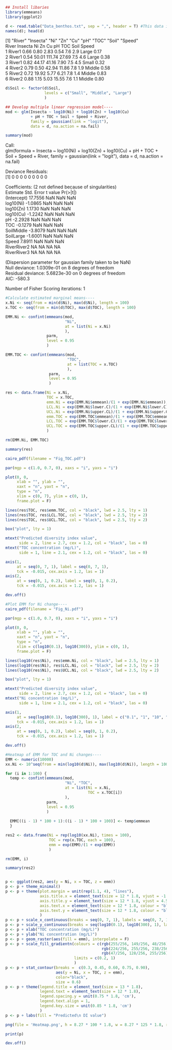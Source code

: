 ``` r
## Install libaries
library(emmeans)
library(ggplot2)

d <- read.table("Data_benthos.txt", sep = ",", header = T) #This data is only partially available on this Github page for various reasons. I appreciate your understanding.
names(d); head(d)
```
[1] "River"   "Insecta" "Ni"      "Zn"      "Cu"      "pH"      "TOC"     "Soil"    "Speed"  
   River Insecta    Ni     Zn    Cu  pH TOC   Soil Speed  
1 River1    0.66  0.80   2.83  0.54 7.6 2.9  Large  0.17  
2 River1    0.54 50.01 111.74 27.69 7.5 4.6  Large  0.38  
3 River1    0.82 44.17  41.16  7.90 7.5 4.5  Small  0.32  
4 River2    0.79  0.50  42.94 11.86 7.8 1.9 Middle  0.58  
5 River2    0.72 19.92   5.77  6.21 7.8 1.4 Middle  0.83  
6 River2    0.88  1.15   5.03 15.55 7.6 1.1 Middle  0.80  

``` r
d$Soil <- factor(d$Soil,
                 levels = c("Small", "Middle", "Large")
                 )

## Develop multiple linear regression model----
mod <- glm(Insecta ~ log10(Ni) + log10(Zn) + log10(Cu)
           + pH + TOC + Soil + Speed + River,
           family = gaussian(link = "logit"),
           data = d, na.action = na.fail)

summary(mod)
``` 
Call:  
glm(formula = Insecta ~ log10(Ni) + log10(Zn) + log10(Cu) + pH + 
    TOC + Soil + Speed + River, family = gaussian(link = "logit"), 
    data = d, na.action = na.fail)  
  
Deviance Residuals:   
[1]  0  0  0  0  0  0  0  0   0   
  
Coefficients: (2 not defined because of singularities)  
            Estimate Std. Error t value Pr(>|t|)  
(Intercept)  17.7556        NaN     NaN      NaN  
log10(Ni)    -1.0865        NaN     NaN      NaN  
log10(Zn)     1.1730        NaN     NaN      NaN  
log10(Cu)    -1.2242        NaN     NaN      NaN  
pH           -2.2928        NaN     NaN      NaN  
TOC          -0.1279        NaN     NaN      NaN  
SoilMiddle   -3.8079        NaN     NaN      NaN  
SoilLarge    -1.6001        NaN     NaN      NaN  
Speed         7.8911        NaN     NaN      NaN  
RiverRiver2       NA         NA      NA       NA  
RiverRiver3       NA         NA      NA       NA  
  
(Dispersion parameter for gaussian family taken to be NaN)  
     Null deviance: 1.0309e-01  on 8  degrees of freedom  
Residual deviance: 5.6823e-30  on 0  degrees of freedom  
AIC: -580.3  
  
Number of Fisher Scoring iterations: 1   
  
``` r
#Calculate estimated marginal means----
x.Ni <- seq(from = min(d$Ni), max(d$Ni), length = 100)
x.TOC <- seq(from = min(d$TOC), max(d$TOC), length = 100)

EMM.Ni <- confint(emmeans(mod,
                          "Ni",
                          at = list(Ni = x.Ni)
                          ),
                  parm,
                  level = 0.95
                  )

EMM.TOC <- confint(emmeans(mod,
                           "TOC",
                           at = list(TOC = x.TOC)
                           ),
                   parm,
                   level = 0.95
                   )

res <- data.frame(Ni = x.Ni,
                  TOC = x.TOC,
                  emm.Ni = exp(EMM.Ni$emmean)/(1 + exp(EMM.Ni$emmean)),
                  LCL.Ni = exp(EMM.Ni$lower.C)/(1 + exp(EMM.Ni$lower.C)),
                  UCL.Ni = exp(EMM.Ni$upper.CL)/(1 + exp(EMM.Ni$upper.CL)),
                  emm.TOC = exp(EMM.TOC$emmean)/(1 + exp(EMM.TOC$emmean)),
                  LCL.TOC = exp(EMM.TOC$lower.C)/(1 + exp(EMM.TOC$lower.C)),
                  UCL.TOC = exp(EMM.TOC$upper.CL)/(1 + exp(EMM.TOC$upper.CL))
                  )

rm(EMM.Ni, EMM.TOC)

summary(res)
```

```r
cairo_pdf(filename = "Fig_TOC.pdf")

par(mgp = c(1.0, 0.7, 0), xaxs = "i", yaxs = "i")

plot(0, 0,
     xlab = "", ylab = "",
     xaxt = "n", yaxt = "n",
     type = "n",
     xlim = c(0, 7), ylim = c(0, 1),
     frame.plot = F)

lines(res$TOC, res$emm.TOC, col = "black", lwd = 2.5, lty = 1)
lines(res$TOC, res$LCL.TOC, col = "black", lwd = 2.5, lty = 2)
lines(res$TOC, res$UCL.TOC, col = "black", lwd = 2.5, lty = 2)

box("plot", lty = 1)

mtext("Predicted diversity index value",
      side = 2, line = 2.7, cex = 1.2, col = "black", las = 0)
mtext("TOC concentration (mg/L)",
      side = 1, line = 2.1, cex = 1.2, col = "black", las = 0)

axis(1,
     at = seq(0, 7, 1), label = seq(0, 7, 1),
     tck = -0.015, cex.axis = 1.2, las = 1)
axis(2,
     at = seq(0, 1, 0.2), label = seq(0, 1, 0.2),
     tck = -0.015, cex.axis = 1.2, las = 1)

dev.off()
```

```r
#Plot EMM for Ni change----
cairo_pdf(filename = "Fig_Ni.pdf")

par(mgp = c(1.0, 0.7, 0), xaxs = "i", yaxs = "i")

plot(0, 0,
     xlab = "", ylab = "",
     xaxt = "n", yaxt = "n",
     type = "n",
     xlim = c(log10(0.1), log10(300)), ylim = c(0, 1),
     frame.plot = F)

lines(log10(res$Ni), res$emm.Ni, col = "black", lwd = 2.5, lty = 1)
lines(log10(res$Ni), res$LCL.Ni, col = "black", lwd = 2.5, lty = 2)
lines(log10(res$Ni), res$UCL.Ni, col = "black", lwd = 2.5, lty = 2)

box("plot", lty = 1)

mtext("Predicted diversity index value",
      side = 2, line = 2.7, cex = 1.2, col = "black", las = 0)
mtext("Ni concentration (mg/L)",
      side = 1, line = 2.1, cex = 1.2, col = "black", las = 0)

axis(1,
     at = seq(log10(0.1), log10(300), 1), label = c("0.1", "1", "10", "100"),
     tck = -0.015, cex.axis = 1.2, las = 1)
axis(2,
     at = seq(0, 1, 0.2), label = seq(0, 1, 0.2),
     tck = -0.015, cex.axis = 1.2, las = 1)

dev.off()
```

```r
#Heatmap of EMM for TOC and Ni changes----
EMM <- numeric(10000)
xx.Ni <- 10^seq(from = min(log10(d$Ni)), max(log10(d$Ni)), length = 100)

for (i in 1:100) {
  temp <- confint(emmeans(mod,
                          "Ni", "TOC",
                          at = list(Ni = x.Ni,
                                    TOC = x.TOC[i])
                          ),
                  parm,
                  level = 0.95
                  )
  
  EMM[((i - 1) * 100 + 1):((i - 1) * 100 + 100)] <- temp$emmean
  }

res2 <- data.frame(Ni = rep(log10(xx.Ni), times = 100),
                   TOC = rep(x.TOC, each = 100),
                   emm = exp(EMM)/(1 + exp(EMM))
                   )

rm(EMM, i)

summary(res2)
```

```r

p <- ggplot(res2, aes(y = Ni, x = TOC, z = emm))
p <- p + theme_minimal()
p <- p + theme(plot.margin = unit(rep(1.1, 4), "lines"),
               axis.title.x = element_text(size = 12 * 1.8, vjust = -1.5),
               axis.title.y = element_text(size = 12 * 1.8, vjust = 4.5),
               axis.text.x = element_text(size = 12 * 1.8, colour = "black"),
               axis.text.y = element_text(size = 12 * 1.8, colour = "black")
               )
p <- p + scale_x_continuous(breaks = seq(0, 7, 1), labels = seq(0, 7, 1))
p <- p + scale_y_continuous(breaks = seq(log10(0.1), log10(300), 1), labels = c("0.1", "1", "10", "100"))
p <- p + xlab("TOC concentration (mg/L)")
p <- p + ylab("Ni concentration (mg/L)")
p <- p + geom_raster(aes(fill = emm), interpolate = F)
p <- p + scale_fill_gradientn(colours = c(rgb(255/256, 149/256, 48/256),
                                          rgb(224/256, 255/256, 238/256),
                                          rgb(47/256, 128/256, 255/256)),
                              limits = c(0.2, 1)
                              )
p <- p + stat_contour(breaks =  c(0.3, 0.45, 0.60, 0.75, 0.90),
                      aes(y = Ni, x = TOC, z = emm),
                      color="black",
                      size = 0.6)
p <- p + theme(legend.title = element_text(size = 13 * 1.8),
               legend.text = element_text(size = 12 * 1.8),
               legend.spacing.y = unit(0.75 * 1.8, 'cm'),
               legend.text.align = 1,
               legend.key.size = unit(0.85 * 1.8, 'cm')
               )
p <- p + labs(fill = "Predicted\n DI value")

png(file = 'Heatmap.png', h = 8.27 * 100 * 1.8, w = 8.27 * 125 * 1.8, res = 200)

print(p)

dev.off()
```
